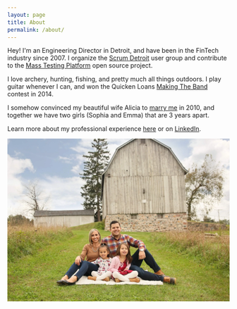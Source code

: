 ```yaml
---
layout: page
title: About
permalink: /about/
---
```


Hey!  I'm an Engineering Director in Detroit, and have been in the FinTech industry since 2007.  I organize the [Scrum Detroit](https://www.meetup.com/Scrum-Detroit/) user group and contribute to the [Mass Testing Platform](https://www.masstestingplatform.com) open source project.

I love archery, hunting, fishing, and pretty much all things outdoors.  I play guitar whenever I can, and won the Quicken Loans [Making The Band](https://www.youtube.com/watch?v=o6ZV4m0NP-M) contest in 2014.  

I somehow convinced my beautiful wife Alicia to [marry me](https://www.youtube.com/watch?v=dKtDMy_Es2E) in 2010, and together we have two girls (Sophia and Emma) that are 3 years apart.

Learn more about my professional experience [here](/experience/) or on [LinkedIn](https://www.linkedin.com/in/davidajuan/).

<img src="/assets/images/family.jpg.webp">
